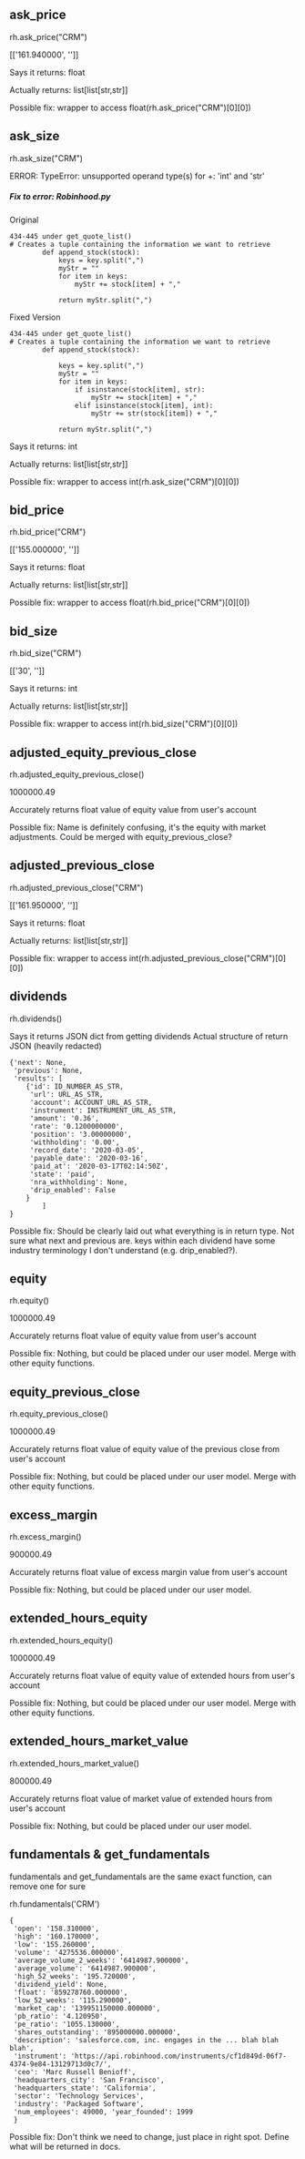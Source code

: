 ## ask_price

rh.ask_price("CRM")

[['161.940000', '']]

Says it returns: float

Actually returns: list[list[str,str]]

Possible fix: wrapper to access float(rh.ask_price("CRM")[0][0])

## ask_size

rh.ask_size("CRM")

ERROR: TypeError: unsupported operand type(s) for +: 'int' and 'str'

##### Fix to error: Robinhood.py
Original
```
434-445 under get_quote_list()
# Creates a tuple containing the information we want to retrieve
        def append_stock(stock):
            keys = key.split(",")
            myStr = ""
            for item in keys:
                myStr += stock[item] + ","

            return myStr.split(",")
```
Fixed Version
```
434-445 under get_quote_list()
# Creates a tuple containing the information we want to retrieve
        def append_stock(stock):

            keys = key.split(",")
            myStr = ""
            for item in keys:
                if isinstance(stock[item], str):
                    myStr += stock[item] + ","
                elif isinstance(stock[item], int):
                    myStr += str(stock[item]) + ","

            return myStr.split(",")
```

Says it returns: int

Actually returns: list[list[str,str]]

Possible fix: wrapper to access int(rh.ask_size("CRM")[0][0])

## bid_price
rh.bid_price("CRM")

[['155.000000', '']]

Says it returns: float

Actually returns: list[list[str,str]]

Possible fix: wrapper to access float(rh.bid_price("CRM")[0][0])

## bid_size
rh.bid_size("CRM")

[['30', '']]

Says it returns: int

Actually returns: list[list[str,str]]

Possible fix: wrapper to access int(rh.bid_size("CRM")[0][0])


## adjusted_equity_previous_close
rh.adjusted_equity_previous_close()

1000000.49

Accurately returns float value of equity value from user's account

Possible fix: Name is definitely confusing, it's the equity with market adjustments. Could be merged with equity_previous_close?

## adjusted_previous_close
rh.adjusted_previous_close("CRM")

[['161.950000', '']]

Says it returns: float

Actually returns: list[list[str,str]]

Possible fix: wrapper to access int(rh.adjusted_previous_close("CRM")[0][0])

## dividends
rh.dividends()

Says it returns JSON dict from getting dividends
Actual structure of return JSON (heavily redacted)
```
{'next': None, 
 'previous': None, 
 'results': [
	{'id': ID_NUMBER_AS_STR, 
	 'url': URL_AS_STR, 
	 'account': ACCOUNT_URL_AS_STR, 
	 'instrument': INSTRUMENT_URL_AS_STR, 
	 'amount': '0.36', 
	 'rate': '0.1200000000', 
	 'position': '3.00000000', 
	 'withholding': '0.00', 
	 'record_date': '2020-03-05', 
	 'payable_date': '2020-03-16', 
	 'paid_at': '2020-03-17T02:14:50Z', 
	 'state': 'paid', 
	 'nra_withholding': None, 
	 'drip_enabled': False
	}
        ]
}
```
Possible fix: Should be clearly laid out what everything is in return type. Not sure what next and previous are. keys within each dividend have some industry terminology I don't understand (e.g. drip_enabled?).


## equity
rh.equity()

1000000.49

Accurately returns float value of equity value from user's account

Possible fix: Nothing, but could be placed under our user model. Merge with other equity functions.

## equity_previous_close
rh.equity_previous_close()

1000000.49

Accurately returns float value of equity value of the previous close from user's account

Possible fix: Nothing, but could be placed under our user model. Merge with other equity functions.

## excess_margin
rh.excess_margin()

900000.49

Accurately returns float value of excess margin value from user's account

Possible fix: Nothing, but could be placed under our user model.


## extended_hours_equity
rh.extended_hours_equity()

1000000.49

Accurately returns float value of equity value of extended hours from user's account

Possible fix: Nothing, but could be placed under our user model. Merge with other equity functions.

## extended_hours_market_value
rh.extended_hours_market_value()

800000.49

Accurately returns float value of market value of extended hours from user's account

Possible fix: Nothing, but could be placed under our user model.

## fundamentals & get_fundamentals
fundamentals and get_fundamentals are the same exact function, can remove one for sure

rh.fundamentals('CRM')

```
{
 'open': '158.310000', 
 'high': '160.170000', 
 'low': '155.260000', 
 'volume': '4275536.000000', 
 'average_volume_2_weeks': '6414987.900000', 
 'average_volume': '6414987.900000', 
 'high_52_weeks': '195.720000', 
 'dividend_yield': None, 
 'float': '859278760.000000', 
 'low_52_weeks': '115.290000', 
 'market_cap': '139951150000.000000', 
 'pb_ratio': '4.120950', 
 'pe_ratio': '1055.130000', 
 'shares_outstanding': '895000000.000000', 
 'description': 'salesforce.com, inc. engages in the ... blah blah blah', 
 'instrument': 'https://api.robinhood.com/instruments/cf1d849d-06f7-4374-9e84-13129713d0c7/', 
 'ceo': 'Marc Russell Benioff', 
 'headquarters_city': 'San Francisco', 
 'headquarters_state': 'California', 
 'sector': 'Technology Services', 
 'industry': 'Packaged Software', 
 'num_employees': 49000, 'year_founded': 1999
 }
```

Possible fix: Don't think we need to change, just place in right spot. Define what will be returned in docs.
